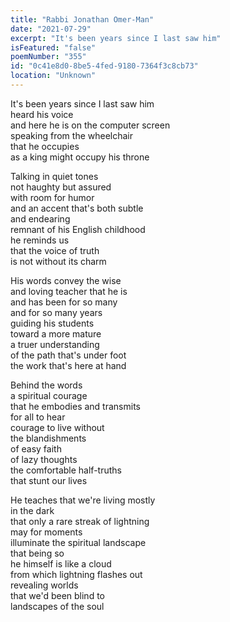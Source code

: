 ```yaml
---
title: "Rabbi Jonathan Omer-Man"
date: "2021-07-29"
excerpt: "It's been years since I last saw him"
isFeatured: "false"
poemNumber: "355"
id: "0c41e8d0-8be5-4fed-9180-7364f3c8cb73"
location: "Unknown"
---
```


It's been years since I last saw him  
heard his voice  
and here he is on the computer screen  
speaking from the wheelchair  
that he occupies  
as a king might occupy his throne

Talking in quiet tones  
not haughty but assured  
with room for humor  
and an accent that's both subtle  
and endearing  
remnant of his English childhood  
he reminds us  
that the voice of truth  
is not without its charm

His words convey the wise  
and loving teacher that he is  
and has been for so many  
and for so many years  
guiding his students  
toward a more mature  
a truer understanding  
of the path that's under foot  
the work that's here at hand

Behind the words  
a spiritual courage  
that he embodies and transmits  
for all to hear  
courage to live without  
the blandishments  
of easy faith  
of lazy thoughts  
the comfortable half-truths  
that stunt our lives

He teaches that we're living mostly  
in the dark  
that only a rare streak of lightning  
may for moments  
illuminate the spiritual landscape  
that being so  
he himself is like a cloud  
from which lightning flashes out  
revealing worlds  
that we'd been blind to  
landscapes of the soul
